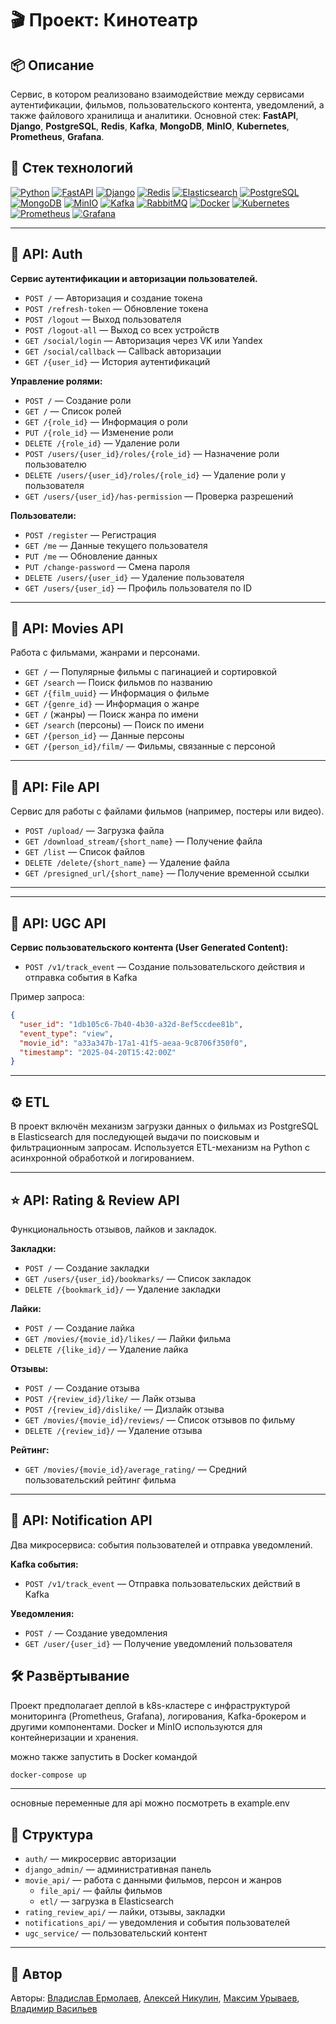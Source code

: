 # 🎬 Проект: Кинотеатр

## 📦 Описание

Сервис, в котором реализовано взаимодействие между сервисами аутентификации, фильмов, пользовательского контента, уведомлений, а также файлового хранилища и аналитики. 
Основной стек: **FastAPI**, **Django**, **PostgreSQL**, **Redis**, **Kafka**, **MongoDB**, **MinIO**, **Kubernetes**, **Prometheus**, **Grafana**.

## 🧰 Стек технологий

[![Python](https://img.shields.io/badge/python-3670A0?style=for-the-badge&logo=python&logoColor=ffdd54)](#)
[![FastAPI](https://img.shields.io/badge/FastAPI-005571?style=for-the-badge&logo=fastapi)](#)
[![Django](https://img.shields.io/badge/django-%23092E20.svg?style=for-the-badge&logo=django&logoColor=white)](#)
[![Redis](https://img.shields.io/badge/redis-DC382D?style=for-the-badge&logo=redis&logoColor=white)](#)
[![Elasticsearch](https://img.shields.io/badge/elasticsearch-005571?style=for-the-badge&logo=elasticsearch&logoColor=white)](#)
[![PostgreSQL](https://img.shields.io/badge/postgresql-336791?style=for-the-badge&logo=postgresql&logoColor=white)](#)
[![MongoDB](https://img.shields.io/badge/mongodb-47A248?style=for-the-badge&logo=mongodb&logoColor=white)](#)
[![MinIO](https://img.shields.io/badge/minio-1E88E5?style=for-the-badge&logo=minio&logoColor=white)](#)
[![Kafka](https://img.shields.io/badge/kafka-231F20?style=for-the-badge&logo=apachekafka&logoColor=white)](#)
[![RabbitMQ](https://img.shields.io/badge/rabbitmq-FF6600?style=for-the-badge&logo=rabbitmq&logoColor=white)](#)
[![Docker](https://img.shields.io/badge/docker-%230db7ed.svg?style=for-the-badge&logo=docker&logoColor=white)](#)
[![Kubernetes](https://img.shields.io/badge/kubernetes-326CE5?style=for-the-badge&logo=kubernetes&logoColor=white)](#)
[![Prometheus](https://img.shields.io/badge/prometheus-E6522C?style=for-the-badge&logo=prometheus&logoColor=white)](#)
[![Grafana](https://img.shields.io/badge/grafana-F46800?style=for-the-badge&logo=grafana&logoColor=white)](#)

---

## 🔐 API: Auth

**Сервис аутентификации и авторизации пользователей.**

- `POST /` — Авторизация и создание токена
- `POST /refresh-token` — Обновление токена
- `POST /logout` — Выход пользователя
- `POST /logout-all` — Выход со всех устройств
- `GET /social/login` — Авторизация через VK или Yandex
- `GET /social/callback` — Callback авторизации
- `GET /{user_id}` — История аутентификаций

**Управление ролями:**
- `POST /` — Создание роли
- `GET /` — Список ролей
- `GET /{role_id}` — Информация о роли
- `PUT /{role_id}` — Изменение роли
- `DELETE /{role_id}` — Удаление роли
- `POST /users/{user_id}/roles/{role_id}` — Назначение роли пользователю
- `DELETE /users/{user_id}/roles/{role_id}` — Удаление роли у пользователя
- `GET /users/{user_id}/has-permission` — Проверка разрешений

**Пользователи:**
- `POST /register` — Регистрация
- `GET /me` — Данные текущего пользователя
- `PUT /me` — Обновление данных
- `PUT /change-password` — Смена пароля
- `DELETE /users/{user_id}` — Удаление пользователя
- `GET /users/{user_id}` — Профиль пользователя по ID

---

## 🎥 API: Movies API

Работа с фильмами, жанрами и персонами.

- `GET /` — Популярные фильмы с пагинацией и сортировкой
- `GET /search` — Поиск фильмов по названию
- `GET /{film_uuid}` — Информация о фильме
- `GET /{genre_id}` — Информация о жанре
- `GET /` (жанры) — Поиск жанра по имени
- `GET /search` (персоны) — Поиск по имени
- `GET /{person_id}` — Данные персоны
- `GET /{person_id}/film/` — Фильмы, связанные с персоной

---

## 📁 API: File API

Сервис для работы с файлами фильмов (например, постеры или видео).

- `POST /upload/` — Загрузка файла
- `GET /download_stream/{short_name}` — Получение файла
- `GET /list` — Список файлов
- `DELETE /delete/{short_name}` — Удаление файла
- `GET /presigned_url/{short_name}` — Получение временной ссылки

---

---

## 🧠 API: UGC API

**Сервис пользовательского контента (User Generated Content):**

- `POST /v1/track_event` — Создание пользовательского действия и отправка события в Kafka

Пример запроса:
```json
{
  "user_id": "1db105c6-7b40-4b30-a32d-8ef5ccdee81b",
  "event_type": "view",
  "movie_id": "a33a347b-17a1-41f5-aeaa-9c8706f350f0",
  "timestamp": "2025-04-20T15:42:00Z"
}
```

---

## ⚙️ ETL

В проект включён механизм загрузки данных о фильмах из PostgreSQL в Elasticsearch для последующей выдачи по поисковым и фильтрационным запросам. Используется ETL-механизм на Python с асинхронной обработкой и логированием.

---

## ⭐ API: Rating & Review API

Функциональность отзывов, лайков и закладок.

**Закладки:**
- `POST /` — Создание закладки
- `GET /users/{user_id}/bookmarks/` — Список закладок
- `DELETE /{bookmark_id}/` — Удаление закладки

**Лайки:**
- `POST /` — Создание лайка
- `GET /movies/{movie_id}/likes/` — Лайки фильма
- `DELETE /{like_id}/` — Удаление лайка

**Отзывы:**
- `POST /` — Создание отзыва
- `POST /{review_id}/like/` — Лайк отзыва
- `POST /{review_id}/dislike/` — Дизлайк отзыва
- `GET /movies/{movie_id}/reviews/` — Список отзывов по фильму
- `DELETE /{review_id}/` — Удаление отзыва

**Рейтинг:**
- `GET /movies/{movie_id}/average_rating/` — Средний пользовательский рейтинг фильма

---

## 🔔 API: Notification API

Два микросервиса: события пользователей и отправка уведомлений.

**Kafka события:**
- `POST /v1/track_event` — Отправка пользовательских действий в Kafka

**Уведомления:**
- `POST /` — Создание уведомления
- `GET /user/{user_id}` — Получение уведомлений пользователя

## 🛠 Развёртывание

Проект предполагает деплой в k8s-кластере с инфраструктурой мониторинга (Prometheus, Grafana), логирования, Kafka-брокером и другими компонентами. 
Docker и MinIO используются для контейнеризации и хранения.

можно также запустить в Docker командой 
   ```bash
   docker-compose up
   ```
---
основные переменные для api можно посмотреть в example.env

## 📁 Структура

- `auth/` — микросервис авторизации
- `django_admin/` — административная панель
- `movie_api/` — работа с данными фильмов, персон и жанров
  - `file_api/` — файлы фильмов
  - `etl/` — загрузка в Elasticsearch
- `rating_review_api/` — лайки, отзывы, закладки
- `notifications_api/` — уведомления и события пользователей
- `ugc_service/` — пользовательский контент

---

## 👤 Автор
Авторы: [Владислав Ермолаев](https://github.com/VladErm91), [Алексей Никулин](https://github.com/alexeynickulin-web), [Максим Урываев](https://github.com/max-x-x), [Владимир Васильев](https://github.com/vasilevva)

